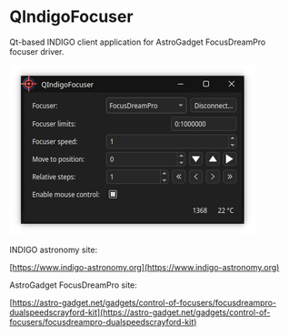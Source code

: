 # QIndigoFocuser
Qt-based INDIGO client application for AstroGadget FocusDreamPro focuser driver.

![Screenshot.png](./Screenshot.png)


INDIGO astronomy site:

[https://www.indigo-astronomy.org](https://www.indigo-astronomy.org)

AstroGadget FocusDreamPro site:

[https://astro-gadget.net/gadgets/control-of-focusers/focusdreampro-dualspeedscrayford-kit](https://astro-gadget.net/gadgets/control-of-focusers/focusdreampro-dualspeedscrayford-kit)
	